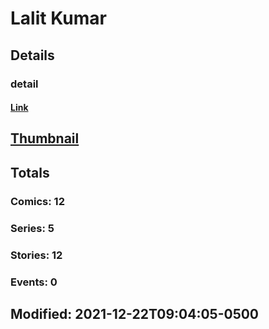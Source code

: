 # Lalit  Kumar 
## Details
### detail
#### [Link](http://marvel.com/comics/creators/13652/lalit_kumar?utm_campaign=apiRef&utm_source=225578a89fc76f3d20fbffda5d17a88d)
## [Thumbnail](http://i.annihil.us/u/prod/marvel/i/mg/b/40/image_not_available.jpg)
## Totals
### Comics: 12
### Series: 5
### Stories: 12
### Events: 0
## Modified: 2021-12-22T09:04:05-0500